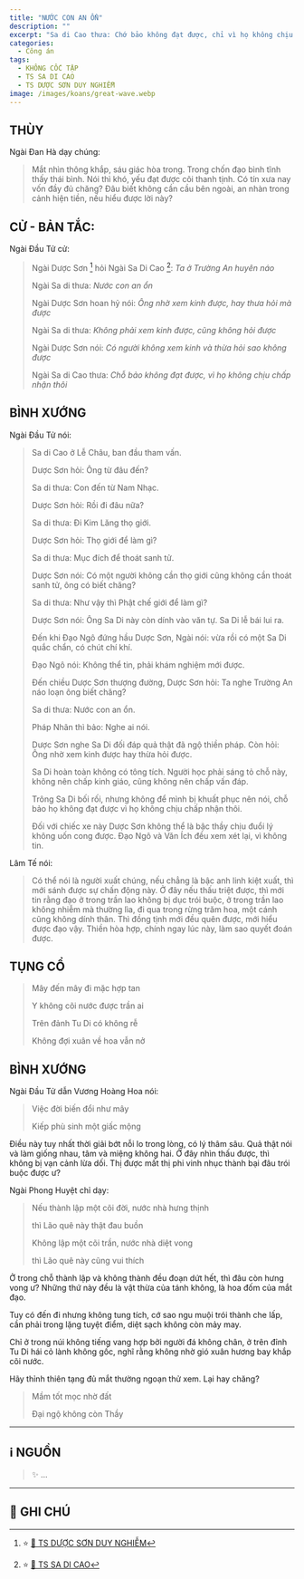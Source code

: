 ```yaml
---
title: "NƯỚC CON AN ỔN"
description: ""
excerpt: "Sa di Cao thưa: Chớ bảo không đạt được, chỉ vì họ không chịu chấp nhận thôi"
categories:
  - Công án
tags:
  - KHÔNG CỐC TẬP
  - TS SA DI CAO
  - TS DƯỢC SƠN DUY NGHIỄM
image: /images/koans/great-wave.webp
---
```


## THÙY

Ngài Đan Hà dạy chúng:

> Mắt nhìn thông khắp, sáu giác hòa trong.
> Trong chốn đạo bình tĩnh thấy thái bình.
> Nói thì khó, yếu đạt được cõi thanh tịnh.
> Có tín xưa nay vốn đầy đủ chăng?
> Đâu biết không cần cầu bên ngoài, an nhàn trong cảnh hiện tiền, nếu hiểu được lời này?

## CỬ - BẢN TẮC:

Ngài Đầu Tử cử:

> Ngài Dược Sơn [^1] hỏi Ngài Sa Di Cao [^2]: _Ta ở Trường An huyên náo_
>
> Ngài Sa di thưa: _Nước con an ổn_
>
> Ngài Dược Sơn hoan hỷ nói: _Ông nhờ xem kinh được, hay thưa hỏi mà được_
>
> Ngài Sa di thưa: _Không phải xem kinh được, cũng không hỏi được_
>
> Ngài Dược Sơn nói: _Có người không xem kinh và thừa hỏi sao không được_
>
> Ngài Sa di Cao thưa: _Chỗ bảo không đạt được, vì họ không chịu chấp nhận thôi_

## BÌNH XƯỚNG

Ngài Đầu Tử nói:

> Sa di Cao ở Lễ Châu, ban đầu tham vấn.
>
> Dược Sơn hỏi: Ông từ đâu đến?
>
> Sa di thưa: Con đến từ Nam Nhạc.
>
> Dược Sơn hỏi: Rồi đi đâu nữa?
>
> Sa di thưa: Đi Kim Lăng thọ giới.
>
> Dược Sơn hỏi: Thọ giới để làm gì?
>
> Sa di thưa: Mục đích để thoát sanh tử.
>
> Dược Sơn nói: Có một người không cần thọ giới cũng không cần thoát sanh tử, ông có biết chăng?
>
> Sa di thưa: Như vậy thì Phật chế giới để làm gì?
>
> Dược Sơn nói: Ông Sa Di này còn dính vào văn tự. Sa Di lễ bái lui ra.
>
> Đến khi Đạo Ngô đứng hầu Dược Sơn, Ngài nói: vừa rồi có một Sa Di quắc chẩn, có chút chí khí.
>
> Đạo Ngô nói: Không thể tin, phải khám nghiệm mới được.
>
> Đến chiều Dược Sơn thượng đường, Dược Sơn hỏi: Ta nghe Trường An náo loạn ông biết chăng?
>
> Sa di thưa: Nước con an ổn.
>
> Pháp Nhãn thì bảo: Nghe ai nói.
>
> Dược Sơn nghe Sa Di đối đáp quả thật đã ngộ thiền pháp. Còn hỏi: Ông nhờ xem kinh được hay thừa hỏi được.
>
> Sa Di hoàn toàn không có tông tích. Người học phải sáng tỏ chỗ này, không nên chấp kinh giáo, cũng không nên chấp vấn đáp.
>
> Trông Sa Di bối rối, nhưng không để mình bị khuất phục nên nói, chỗ bảo họ không đạt được vì họ không chịu chấp nhận thôi.
>
> Đối với chiếc xe này Dược Sơn không thể là bậc thầy chịu đuổi lý không uốn cong được. Đạo Ngô và Văn Ích đều xem xét lại, vì không tin.

Lâm Tế nói:

> Có thể nói là người xuất chúng, nếu chẳng là bậc anh linh kiệt xuất, thì mới sánh được sự chấn động này.
> Ở đây nếu thấu triệt được, thì mới tin rằng đạo ở trong trần lao không bị dục trói buộc, ở trong trần lao không nhiễm mà thường lìa, đi qua trong rừng trăm hoa, một cánh cũng không dính thân.
> Thì đồng tịnh mới đều quên được, mới hiểu được đạo vậy.
> Thiền hòa hợp, chính ngay lúc này, làm sao quyết đoán được.

## TỤNG CỔ

> Mây đến mây đi mặc hợp tan
>
> Y không cõi nước được trần ai
>
> Trên đảnh Tu Di có không rễ
>
> Không đợi xuân về hoa vẫn nở

## BÌNH XƯỚNG

Ngài Đầu Tử dẫn Vương Hoàng Hoa nói:

> Việc đời biến đổi như mây
>
> Kiếp phù sinh một giấc mộng

Điều này tuy nhất thời giải bớt nỗi lo trong lòng, có lý thâm sâu.
Quả thật nói và làm giống nhau, tâm và miệng không hai. Ở đây nhìn thấu được, thì không bị vạn cảnh lừa dối.
Thị được mất thị phi vinh nhục thành bại đâu trói buộc được ư?

Ngài Phong Huyệt chỉ dạy:

> Nếu thành lập một cõi đời, nước nhà hưng thịnh
>
> thì Lão quê này thật đau buồn
>
> Không lập một cõi trần, nước nhà diệt vong
>
> thì Lão quê này cũng vui thích

Ở trong chỗ thành lập và không thành đều đoạn dứt hết, thì đâu còn hưng vong ư?
Những thứ này đều là vật thừa của tánh không, là hoa đốm của mắt đạo.

Tuy có đến đi nhưng không tung tích, cớ sao ngu muội trói thành che lấp, cần phải trong lặng tuyệt điểm, diệt sạch không còn mảy may.

Chỉ ở trong núi không tiếng vang hợp bởi người đá không chân, ở trên đỉnh Tu Di hái cỏ lành không gốc, nghĩ rằng không nhờ gió xuân hương bay khắp cõi nước.

Hãy thỉnh thiên tạng đủ mắt thường ngoạn thử xem. Lại hay chăng?

> Mầm tốt mọc nhờ đất
>
> Đại ngộ không còn Thầy

<hr class="blog-rule" />

## ℹ️ NGUỒN

> ✨ ...

<hr class="blog-rule" />

## 📌 GHI CHÚ

[^1]: ⭐️ <a href="http://thuongchieu.net/index.php/phapthoai/suphu/4704-tsduocson" target="_blank">🔗 TS DƯỢC SƠN DUY NGHIỄM</a>

[^2]: ⭐️ <a href="http://www.thuongchieu.net/index.php/phapthoai/suphu/4794-sadicao" target="_blank">🔗 TS SA DI CAO</a>
